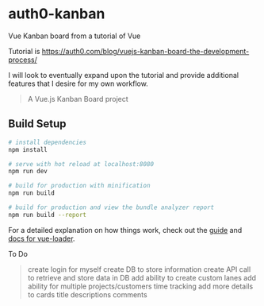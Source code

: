 # auth0-kanban

Vue Kanban board from a tutorial of Vue

Tutorial is https://auth0.com/blog/vuejs-kanban-board-the-development-process/

I will look to eventually expand upon the tutorial and provide additional features that I desire for my own workflow.


> A Vue.js Kanban Board project

## Build Setup

``` bash
# install dependencies
npm install

# serve with hot reload at localhost:8080
npm run dev

# build for production with minification
npm run build

# build for production and view the bundle analyzer report
npm run build --report
```

For a detailed explanation on how things work, check out the [guide](http://vuejs-templates.github.io/webpack/) and [docs for vue-loader](http://vuejs.github.io/vue-loader).


To Do
> create login for myself
> create DB to store information
> create API call to retrieve and store data in DB
> add ability to create custom lanes
> add ability for multiple projects/customers
> time tracking
> add more details to cards
  > title
  > descriptions
  > comments